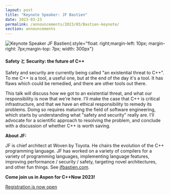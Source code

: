```yaml
---
layout: post
title: "Keynote Speaker: JF Bastien"
date: 2023-03-23
permalink: /announcements/2023/03/Bastien-keynote/
section: announcements
---
```


![Keynote Speaker JF Bastien](/assets/img/posts/2023/jf-bastien.jpg "Keynote Speaker JF Bastien"){:style="float: right;margin-left: 10px; margin-right: 7px;margin-top: 7px; width: 300px"}

#### Safety と Security: the future of C++

Safety and security are currently being called "an existential threat to C++". To me C++ is a tool, a useful one, but at the end of the day it's a tool. It has flaws which could be remedied, and there are other tools out there.

This talk will discuss how we got to an existential threat, and what our responsibility is now that we're here. I'll make the case that C++ is critical infrastructure, and that we have an ethical responsibility to remedy its problems. Doing so requires maturing the field of software engineering, which starts by understanding what "safety and security" really are. I'll advocate for a scientific approach to resolving the problem, and conclude with a discussion of whether C++ is worth saving.

<!--break-->
**About JF:**

JF is chief architect at Woven by Toyota. He chairs the evolution of the C++ programming language. JF has worked on a variety of compilers for a variety of programming languages, implementing language features, improving performance / security / safety, targeting novel architectures, and other fun things. See [jfbastien.com](https://jfbastien.com).

**Come join us in Aspen for C++Now 2023!** 

[Registration is now open](/registration/)
